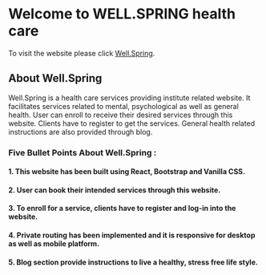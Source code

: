 # Welcome to WELL.SPRING health care 

To visit the website please click [Well.Spring](https://assignment-10-36550.web.app/).

## About Well.Spring

Well.Spring is a health care services providing institute related website. It facilitates services related to mental, psychological as well as general health. User can enroll to receive their desired services through this website. Clients have to register to get the services. General health related instructions are also provided through blog. 

### Five Bullet Points About Well.Spring :

#### 1. This website has been built using React, Bootstrap and Vanilla CSS.

#### 2. User can book their intended services through this website.

#### 3. To enroll for a service, clients have to register and log-in into the website.

#### 4. Private routing has been implemented and it is responsive for desktop as well as mobile platform.

#### 5. Blog section provide instructions to live a healthy, stress free life style. 
